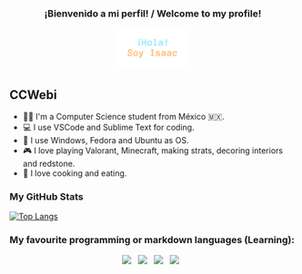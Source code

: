 <!-- I used kevinfengcs88 README as reference :D. I like it. -->
<h3 align="center">
    ¡Bienvenido a mi perfil! / Welcome to my profile!
    <p align="center"><img width="25%" alt="Hola, soy Isaac" src="./images/HSI.png" /></p>
<h3/>
  
## CCWebi

- 👨‍💻 I'm a Computer Science student from México :mexico:.<br/>
- 💻 I use VSCode and Sublime Text for coding.<br/>
- 🐧 I use Windows, Fedora and Ubuntu as OS.
- 🎮 I love playing Valorant, Minecraft, making strats, decoring interiors and redstone.<br/>
- 🍝 I love cooking and eating.

### My GitHub Stats

[![Top Langs](https://github-readme-stats.vercel.app/api/top-langs/?username=CCWebi&layout=compact&theme=dracula&count-private=true)](https://github.com/CCWebi/github-readme-stats)
<br/>

### My favourite programming or markdown languages (Learning):
<p align="center">
    <img width=50px src="https://cdn-icons-png.flaticon.com/512/226/226777.png">&nbsp;&nbsp;
    <img width=50px src="https://cdn.worldvectorlogo.com/logos/latex.svg">&nbsp;&nbsp;
    <img width=50px src="https://git-scm.com/images/logos/downloads/Git-Icon-1788C.png">&nbsp;&nbsp;
    <img width=70px src="https://upload.wikimedia.org/wikipedia/commons/1/1c/Haskell-Logo.svg">&nbsp;&nbsp;
<p/>
  
  
  

